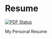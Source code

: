 Resume
======

[![PDF Status](https://www.sharelatex.com/github/repos/Zomega/Resume/builds/latest/badge.svg)](https://www.sharelatex.com/github/repos/Zomega/Resume/builds/latest/output.pdf)

My Personal Resume

